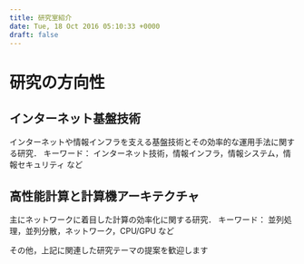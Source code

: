 ```yaml
---
title: 研究室紹介
date: Tue, 18 Oct 2016 05:10:33 +0000
draft: false
---
```


# 研究の方向性

## インターネット基盤技術
インターネットや情報インフラを支える基盤技術とその効率的な運用手法に関する研究．
キーワード： インターネット技術，情報インフラ，情報システム，情報セキュリティ など

## 高性能計算と計算機アーキテクチャ
主にネットワークに着目した計算の効率化に関する研究．
キーワード： 並列処理，並列分散，ネットワーク，CPU/GPU など

その他，上記に関連した研究テーマの提案を歓迎します